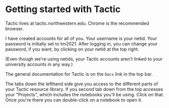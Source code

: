 # Getting started with Tactic

Tactic lives at tactic.northwestern.edu. Chrome is the recommended browser.

I have created accounts for all of you. Your username is your netid. Your password is initially set to tm2021. After logging in, you can change
your password, if you want, by clicking on your netid at the top right.

(Even though we're using netids, your Tactic accounts aren't linked to your
university accounts in any way.)

The general documentation for Tactic is on the `Docs` link in the top bar.

The tabs down the lefthand side give you access to the different parts of
your Tactic resource library. If you second tab down from the top accesses
your "Projects", which includes the notebooks you'll be using. Click on that.
Once you're there you can double-click on a notebook to open it.
